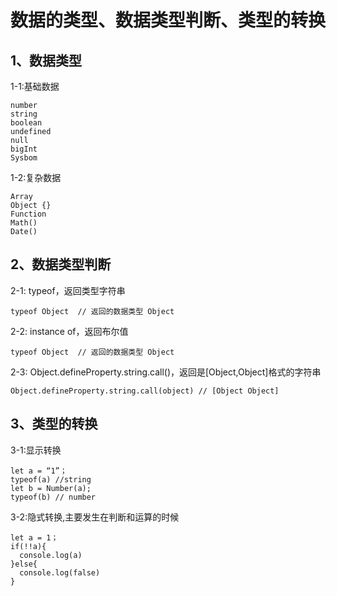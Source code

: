 # 数据的类型、数据类型判断、类型的转换
## 1、数据类型
1-1:基础数据
```
number
string
boolean
undefined
null
bigInt
Sysbom
```
1-2:复杂数据
```
Array 
Object {}
Function
Math()
Date()
```
## 2、数据类型判断
2-1: typeof，返回类型字符串
```
typeof Object  // 返回的数据类型 Object
```
2-2: instance of，返回布尔值
```
typeof Object  // 返回的数据类型 Object
```
2-3: Object.defineProperty.string.call()，返回是[Object,Object]格式的字符串
```Object.defineProperty.string.call()
Object.defineProperty.string.call(object) // [Object Object]
```
## 3、类型的转换
3-1:显示转换
```
let a = “1”；
typeof(a) //string
let b = Number(a);
typeof(b) // number
```
3-2:隐式转换,主要发生在判断和运算的时候
```
let a = 1；
if(!!a){
  console.log(a)
}else{
  console.log(false)
}
```
